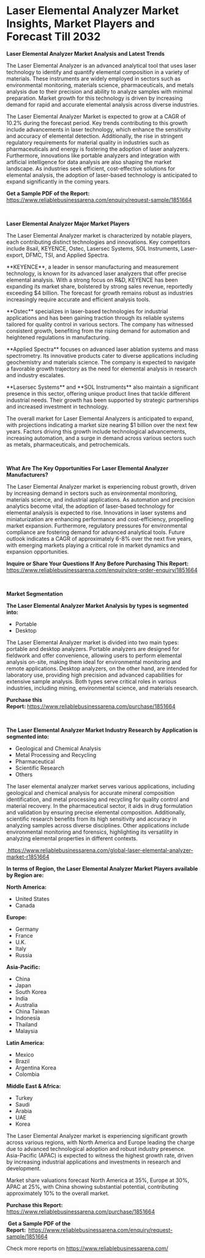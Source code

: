 <p><h1>Laser Elemental Analyzer Market Insights, Market Players and Forecast Till 2032</h1></p><p><strong>Laser Elemental Analyzer Market Analysis and Latest Trends</strong></p>
<p><p>The Laser Elemental Analyzer is an advanced analytical tool that uses laser technology to identify and quantify elemental composition in a variety of materials. These instruments are widely employed in sectors such as environmental monitoring, materials science, pharmaceuticals, and metals analysis due to their precision and ability to analyze samples with minimal preparation. Market growth for this technology is driven by increasing demand for rapid and accurate elemental analysis across diverse industries. </p><p>The Laser Elemental Analyzer Market is expected to grow at a CAGR of 10.2% during the forecast period. Key trends contributing to this growth include advancements in laser technology, which enhance the sensitivity and accuracy of elemental detection. Additionally, the rise in stringent regulatory requirements for material quality in industries such as pharmaceuticals and energy is fostering the adoption of laser analyzers. Furthermore, innovations like portable analyzers and integration with artificial intelligence for data analysis are also shaping the market landscape. As industries seek efficient, cost-effective solutions for elemental analysis, the adoption of laser-based technology is anticipated to expand significantly in the coming years.</p></p>
<p><strong>Get a Sample PDF of the Report:&nbsp;</strong> <a href="https://www.reliablebusinessarena.com/enquiry/request-sample/1851664?utm_campaign=3289&utm_medium=2&utm_source=Github&utm_content=ia&utm_term=26032025&utm_id=laser-elemental-analyzer">https://www.reliablebusinessarena.com/enquiry/request-sample/1851664</a></p>
<p>&nbsp;</p>
<p><strong>Laser Elemental Analyzer Major Market Players</strong></p>
<p><p>The Laser Elemental Analyzer market is characterized by notable players, each contributing distinct technologies and innovations. Key competitors include 8sail, KEYENCE, Ostec, Lasersec Systems, SOL Instruments, Laser-export, DFMC, TSI, and Applied Spectra. </p><p>**KEYENCE**, a leader in sensor manufacturing and measurement technology, is known for its advanced laser analyzers that offer precise elemental analysis. With a strong focus on R&D, KEYENCE has been expanding its market share, bolstered by strong sales revenue, reportedly exceeding $4 billion. The forecast for growth remains robust as industries increasingly require accurate and efficient analysis tools.</p><p>**Ostec** specializes in laser-based technologies for industrial applications and has been gaining traction through its reliable systems tailored for quality control in various sectors. The company has witnessed consistent growth, benefiting from the rising demand for automation and heightened regulations in manufacturing.</p><p>**Applied Spectra** focuses on advanced laser ablation systems and mass spectrometry. Its innovative products cater to diverse applications including geochemistry and materials science. The company is expected to navigate a favorable growth trajectory as the need for elemental analysis in research and industry escalates.</p><p>**Lasersec Systems** and **SOL Instruments** also maintain a significant presence in this sector, offering unique product lines that tackle different industrial needs. Their growth has been supported by strategic partnerships and increased investment in technology.</p><p>The overall market for Laser Elemental Analyzers is anticipated to expand, with projections indicating a market size nearing $1 billion over the next few years. Factors driving this growth include technological advancements, increasing automation, and a surge in demand across various sectors such as metals, pharmaceuticals, and petrochemicals.</p></p>
<p>&nbsp;</p>
<p><strong>What Are The Key Opportunities For Laser Elemental Analyzer Manufacturers?</strong></p>
<p><p>The Laser Elemental Analyzer market is experiencing robust growth, driven by increasing demand in sectors such as environmental monitoring, materials science, and industrial applications. As automation and precision analytics become vital, the adoption of laser-based technology for elemental analysis is expected to rise. Innovations in laser systems and miniaturization are enhancing performance and cost-efficiency, propelling market expansion. Furthermore, regulatory pressures for environmental compliance are fostering demand for advanced analytical tools. Future outlook indicates a CAGR of approximately 6-8% over the next five years, with emerging markets playing a critical role in market dynamics and expansion opportunities.</p></p>
<p><strong>Inquire or Share Your Questions If Any Before Purchasing This Report:</strong> <a href="https://www.reliablebusinessarena.com/enquiry/pre-order-enquiry/1851664?utm_campaign=3289&utm_medium=2&utm_source=Github&utm_content=ia&utm_term=26032025&utm_id=laser-elemental-analyzer">https://www.reliablebusinessarena.com/enquiry/pre-order-enquiry/1851664</a></p>
<p>&nbsp;</p>
<p><strong>Market Segmentation</strong></p>
<p><strong>The Laser Elemental Analyzer Market Analysis by types is segmented into:</strong></p>
<p><ul><li>Portable</li><li>Desktop</li></ul></p>
<p><p>The Laser Elemental Analyzer market is divided into two main types: portable and desktop analyzers. Portable analyzers are designed for fieldwork and offer convenience, allowing users to perform elemental analysis on-site, making them ideal for environmental monitoring and remote applications. Desktop analyzers, on the other hand, are intended for laboratory use, providing high precision and advanced capabilities for extensive sample analysis. Both types serve critical roles in various industries, including mining, environmental science, and materials research.</p></p>
<p><strong>Purchase this Report:&nbsp;</strong><a href="https://www.reliablebusinessarena.com/purchase/1851664?utm_campaign=3289&utm_medium=2&utm_source=Github&utm_content=ia&utm_term=26032025&utm_id=laser-elemental-analyzer">https://www.reliablebusinessarena.com/purchase/1851664</a></p>
<p>&nbsp;</p>
<p><strong>The Laser Elemental Analyzer Market Industry Research by Application is segmented into:</strong></p>
<p><ul><li>Geological and Chemical Analysis</li><li>Metal Processing and Recycling</li><li>Pharmaceutical</li><li>Scientific Research</li><li>Others</li></ul></p>
<p><p>The laser elemental analyzer market serves various applications, including geological and chemical analysis for accurate mineral composition identification, and metal processing and recycling for quality control and material recovery. In the pharmaceutical sector, it aids in drug formulation and validation by ensuring precise elemental composition. Additionally, scientific research benefits from its high sensitivity and accuracy in analyzing samples across diverse disciplines. Other applications include environmental monitoring and forensics, highlighting its versatility in analyzing elemental properties in different contexts.</p></p>
<p><a href="https://www.reliablebusinessarena.com/global-laser-elemental-analyzer-market-r1851664?utm_campaign=3289&utm_medium=2&utm_source=Github&utm_content=ia&utm_term=26032025&utm_id=laser-elemental-analyzer">&nbsp;https://www.reliablebusinessarena.com/global-laser-elemental-analyzer-market-r1851664</a></p>
<p><strong>In terms of Region, the Laser Elemental Analyzer Market Players available by Region are:</strong></p>
<p>
    <p> <strong> North America: </strong>
        <ul>
            <li>United States</li>
            <li>Canada</li>
        </ul>
        </p> 
    <p> <strong> Europe: </strong>
        <ul>
            <li>Germany</li>
            <li>France</li>
            <li>U.K.</li>
            <li>Italy</li>
            <li>Russia</li>
        </ul>
        </p> 
    <p> <strong> Asia-Pacific: </strong>
        <ul>
            <li>China</li>
            <li>Japan</li>
            <li>South Korea</li>
            <li>India</li>
            <li>Australia</li>
            <li>China Taiwan</li>
            <li>Indonesia</li>
            <li>Thailand</li>
            <li>Malaysia</li>
        </ul>
        </p> 
    <p> <strong> Latin America: </strong>
        <ul>
            <li>Mexico</li>
            <li>Brazil</li>
            <li>Argentina Korea</li>
            <li>Colombia</li>
        </ul>
        </p> 
    <p> <strong> Middle East & Africa: </strong>
        <ul>
            <li>Turkey</li>
            <li>Saudi</li>
            <li>Arabia</li>
            <li>UAE</li>
            <li>Korea</li>
        </ul>
    </p>
    </p>
<p><p>The Laser Elemental Analyzer market is experiencing significant growth across various regions, with North America and Europe leading the charge due to advanced technological adoption and robust industry presence. Asia-Pacific (APAC) is expected to witness the highest growth rate, driven by increasing industrial applications and investments in research and development. </p><p>Market share valuations forecast North America at 35%, Europe at 30%, APAC at 25%, with China showing substantial potential, contributing approximately 10% to the overall market.</p></p>
<p><strong>Purchase this Report: </strong><a href="https://www.reliablebusinessarena.com/purchase/1851664?utm_campaign=3289&utm_medium=2&utm_source=Github&utm_content=ia&utm_term=26032025&utm_id=laser-elemental-analyzer">https://www.reliablebusinessarena.com/purchase/1851664</a></p>
<p>&nbsp;<strong>Get a Sample PDF of the Report:&nbsp;&nbsp;</strong><a href="https://www.reliablebusinessarena.com/enquiry/request-sample/1851664?utm_campaign=3289&utm_medium=2&utm_source=Github&utm_content=ia&utm_term=26032025&utm_id=laser-elemental-analyzer">https://www.reliablebusinessarena.com/enquiry/request-sample/1851664</a></p>
<p><strong></strong></p>
<p>Check more reports on <a href="https://www.reliablebusinessarena.com/?utm_campaign=3289&utm_medium=2&utm_source=Github&utm_content=ia&utm_term=26032025&utm_id=laser-elemental-analyzer">https://www.reliablebusinessarena.com/</a></p>